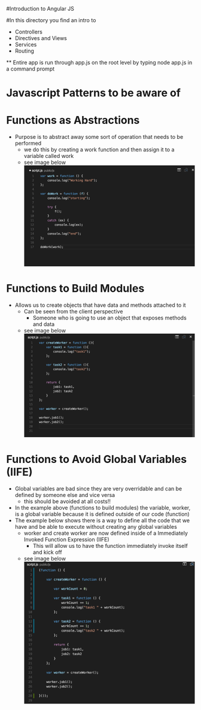 #Introduction to Angular JS

#In this directory you find an intro to 
- Controllers
- Directives and Views 
- Services
- Routing

** Entire app is run through app.js on the root level by typing node app.js in a command prompt

# Javascript Patterns to be aware of

# Functions as Abstractions
- Purpose is to abstract away some sort of operation that needs to be performed
    - we do this by creating a work function and then assign it to a variable called work 
    - see image below 
    ![abstraction](public/img/functionsAsAbstractions.png)

# Functions to Build Modules
- Allows us to create objects that have data and methods attached to it
    - Can be seen from the client perspective
        - Someone who is going to use an object that exposes methods and data
    - see image below 
    ![modules](public/img/functionsAsModules.png)

# Functions to Avoid Global Variables (IIFE)
- Global variables are bad since they are very overridable and can be defined by someone else and vice versa
    - this should be avoided at all costs!!
- In the example above (functions to build modules) the variable, worker, is a global variable because it is defined outside of our code (function) 
- The example below shows there is a way to define all the code that we have and be able to execute without creating any global variables
    - worker and create worker are now defined inside of a Immediately Invoked Function Expression (IIFE)
        - This will allow us to have the function immediately invoke itself and kick off 
    - see image below 
    ![iife](public/img/functionsAsIife.png)
